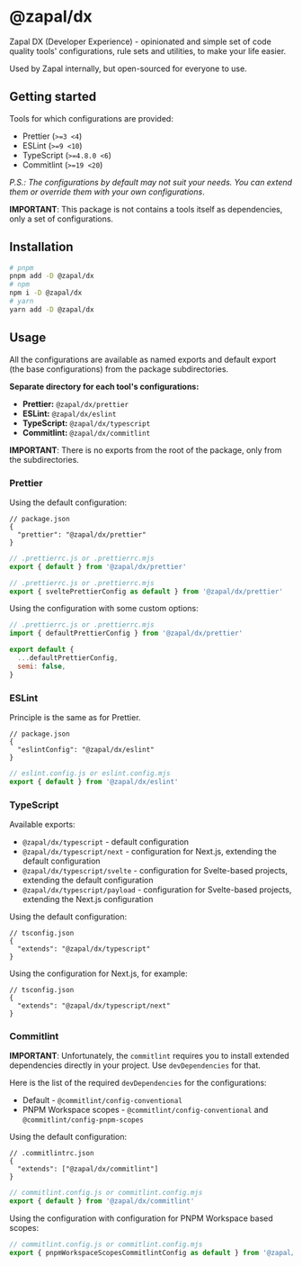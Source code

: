 # @zapal/dx

Zapal DX (Developer Experience) - opinionated and simple set of code quality tools' configurations, rule sets and utilities, to
make your life easier.

Used by Zapal internally, but open-sourced for everyone to use.

## Getting started

Tools for which configurations are provided:

- Prettier (`>=3 <4`)
- ESLint (`>=9 <10`)
- TypeScript (`>=4.8.0 <6`)
- Commitlint (`>=19 <20`)

_P.S.: The configurations by default may not suit your needs. You can extend them or override them with your own configurations_.

**IMPORTANT**: This package is not contains a tools itself as dependencies, only a set of configurations.

## Installation

```bash
# pnpm
pnpm add -D @zapal/dx
# npm
npm i -D @zapal/dx
# yarn
yarn add -D @zapal/dx
```

## Usage

All the configurations are available as named exports and default export (the base configurations) from the package
subdirectories.

**Separate directory for each tool's configurations:**

- **Prettier:** `@zapal/dx/prettier`
- **ESLint:** `@zapal/dx/eslint`
- **TypeScript:** `@zapal/dx/typescript`
- **Commitlint:** `@zapal/dx/commitlint`

**IMPORTANT**: There is no exports from the root of the package, only from the subdirectories.

### Prettier

Using the default configuration:

<!-- prettier-ignore-start -->
```json5
// package.json
{
  "prettier": "@zapal/dx/prettier"
}
```
<!-- prettier-ignore-end -->

```js
// .prettierrc.js or .prettierrc.mjs
export { default } from '@zapal/dx/prettier'
```

```js
// .prettierrc.js or .prettierrc.mjs
export { sveltePrettierConfig as default } from '@zapal/dx/prettier'
```

Using the configuration with some custom options:

```js
// .prettierrc.js or .prettierrc.mjs
import { defaultPrettierConfig } from '@zapal/dx/prettier'

export default {
  ...defaultPrettierConfig,
  semi: false,
}
```

### ESLint

Principle is the same as for Prettier.

<!-- prettier-ignore-start -->
```json5
// package.json
{
  "eslintConfig": "@zapal/dx/eslint"
}
```
<!-- prettier-ignore-end -->

```js
// eslint.config.js or eslint.config.mjs
export { default } from '@zapal/dx/eslint'
```

### TypeScript

Available exports:

- `@zapal/dx/typescript` - default configuration
- `@zapal/dx/typescript/next` - configuration for Next.js, extending the default configuration
- `@zapal/dx/typescript/svelte` - configuration for Svelte-based projects, extending the default configuration
- `@zapal/dx/typescript/payload` - configuration for Svelte-based projects, extending the Next.js configuration

Using the default configuration:

<!-- prettier-ignore-start -->
```json5
// tsconfig.json
{
  "extends": "@zapal/dx/typescript"
}
```

Using the configuration for Next.js, for example:

```json5
// tsconfig.json
{
  "extends": "@zapal/dx/typescript/next"
}
```
<!-- prettier-ignore-end -->

### Commitlint

**IMPORTANT**: Unfortunately, the `commitlint` requires you to install extended dependencies directly in your project. Use
`devDependencies` for that.

Here is the list of the required `devDependencies` for the configurations:

- Default - `@commitlint/config-conventional`
- PNPM Workspace scopes - `@commitlint/config-conventional` and `@commitlint/config-pnpm-scopes`

Using the default configuration:

<!-- prettier-ignore-start -->
```json5
// .commitlintrc.json
{
  "extends": ["@zapal/dx/commitlint"]
}
```
<!-- prettier-ignore-end -->

```js
// commitlint.config.js or commitlint.config.mjs
export { default } from '@zapal/dx/commitlint'
```

Using the configuration with configuration for PNPM Workspace based scopes:

```js
// commitlint.config.js or commitlint.config.mjs
export { pnpmWorkspaceScopesCommitlintConfig as default } from '@zapal/dx/commitlint'
```
